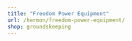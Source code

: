 ```yaml
---
title: "Freedom Power Equipment"
url: /hermon/freedom-power-equipment/
shop: groundskeeping
---
```

